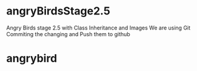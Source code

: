 # angryBirdsStage2.5
Angry Birds stage 2.5 with Class Inheritance and Images
We are using Git
Commiting the changing
and Push them to github

# angrybird
